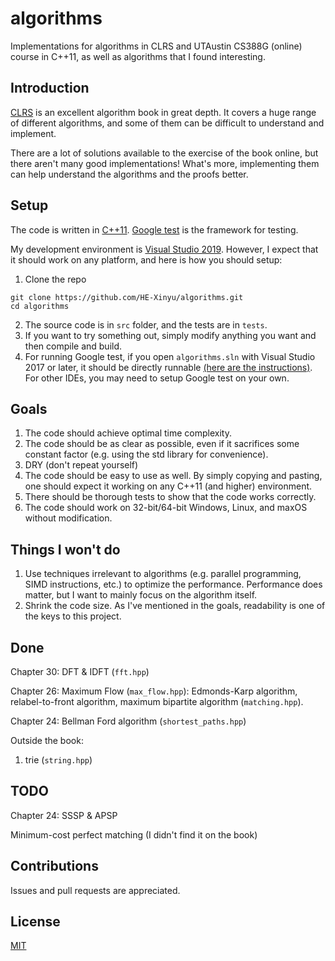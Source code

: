 # algorithms
Implementations for algorithms in CLRS and UTAustin CS388G (online) course in C++11, as well as algorithms that I found interesting.

## Introduction
[CLRS](https://en.wikipedia.org/wiki/Introduction_to_Algorithms) is an excellent algorithm book in great depth. It covers a huge range of different algorithms, and some of them can be difficult to understand and implement.

There are a lot of solutions available to the exercise of the book online, but there aren't many good implementations! What's more, implementing them can help understand the algorithms and the proofs better.

## Setup
The code is written in [C++11](https://en.cppreference.com/w/cpp/11). [Google test](https://github.com/google/googletest) is the framework for testing.

My development environment is [Visual Studio 2019](https://visualstudio.microsoft.com/vs/). However, I expect that it should work on any platform, and here is how you should setup:

1. Clone the repo
```
git clone https://github.com/HE-Xinyu/algorithms.git
cd algorithms
```
2. The source code is in `src` folder, and the tests are in `tests`.
3. If you want to try something out, simply modify anything you want and then compile and build.
4. For running Google test, if you open `algorithms.sln` with Visual Studio 2017 or later, it should be directly runnable [(here are the instructions)](https://docs.microsoft.com/en-us/visualstudio/test/how-to-use-google-test-for-cpp?view=vs-2019). For other IDEs, you may need to setup Google test on your own.

## Goals
1. The code should achieve optimal time complexity.
2. The code should be as clear as possible, even if it sacrifices some constant factor (e.g. using the std library for convenience).
3. DRY (don't repeat yourself)
4. The code should be easy to use as well. By simply copying and pasting, one should expect it working on any C++11 (and higher) environment.
5. There should be thorough tests to show that the code works correctly.
6. The code should work on 32-bit/64-bit Windows, Linux, and maxOS without modification.

## Things I won't do
1. Use techniques irrelevant to algorithms (e.g. parallel programming, SIMD instructions, etc.) to optimize the performance. Performance does matter, but I want to mainly focus on the algorithm itself.
2. Shrink the code size. As I've mentioned in the goals, readability is one of the keys to this project.


## Done
Chapter 30: DFT & IDFT (`fft.hpp`)

Chapter 26: Maximum Flow (`max_flow.hpp`): Edmonds-Karp algorithm, relabel-to-front algorithm, maximum bipartite algorithm (`matching.hpp`).

Chapter 24: Bellman Ford algorithm (`shortest_paths.hpp`)

Outside the book:

1. trie (`string.hpp`)

## TODO
Chapter 24: SSSP & APSP

Minimum-cost perfect matching (I didn't find it on the book)

## Contributions
Issues and pull requests are appreciated.

## License
[MIT](https://opensource.org/licenses/MIT)
